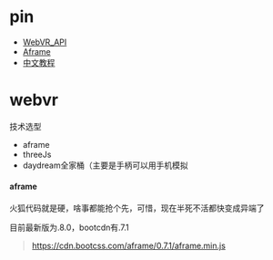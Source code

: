 # pin
- [WebVR_API](https://developer.mozilla.org/zh-CN/docs/Web/API/WebVR_API)
- [Aframe](https://aframe.io/)
- [中文教程](http://www.techbrood.com/aframe)

# webvr
技术选型

- aframe
- threeJs
- daydream全家桶（主要是手柄可以用手机模拟

#### aframe
火狐代码就是硬，啥事都能抢个先，可惜，现在半死不活都快变成异端了

目前最新版为.8.0，bootcdn有.7.1<br>
> https://cdn.bootcss.com/aframe/0.7.1/aframe.min.js
